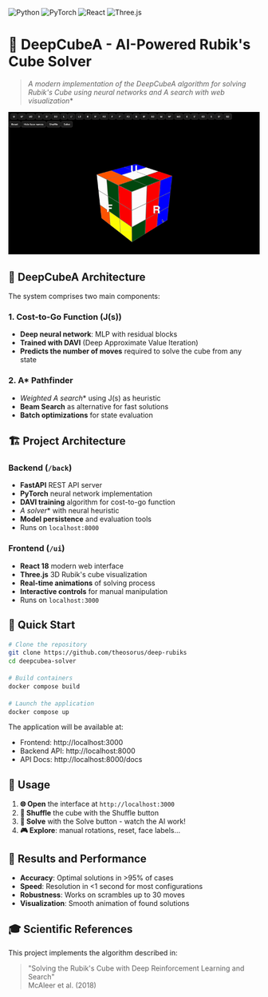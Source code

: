 ![Python](https://img.shields.io/badge/Python-3.12+-blue.svg)
![PyTorch](https://img.shields.io/badge/PyTorch-2.8+-orange.svg)
![React](https://img.shields.io/badge/React-18.x-61dafb.svg)
![Three.js](https://img.shields.io/badge/Three.js-Latest-black.svg)

# 🎲 DeepCubeA - AI-Powered Rubik's Cube Solver

> **A modern implementation of the DeepCubeA algorithm for solving Rubik's Cube using neural networks and A* search with web visualization**

<div align="center">
<img src="assets/deep_rubiks_gif_1.gif" alt="FormulaTracker demo gif" width="700"/>
</div>

## 🎯 **DeepCubeA** Architecture

The system comprises two main components:

### 1. Cost-to-Go Function (J(s))
- **Deep neural network**: MLP with residual blocks
- **Trained with DAVI** (Deep Approximate Value Iteration)
- **Predicts the number of moves** required to solve the cube from any state

### 2. A* Pathfinder
- **Weighted A* search** using J(s) as heuristic
- **Beam Search** as alternative for fast solutions
- **Batch optimizations** for state evaluation

## 🏗️ Project Architecture

### Backend (`/back`)
- **FastAPI** REST API server
- **PyTorch** neural network implementation
- **DAVI training** algorithm for cost-to-go function
- **A* solver** with neural heuristic
- **Model persistence** and evaluation tools
- Runs on `localhost:8000`

### Frontend (`/ui`)
- **React 18** modern web interface
- **Three.js** 3D Rubik's cube visualization
- **Real-time animations** of solving process
- **Interactive controls** for manual manipulation
- Runs on `localhost:3000`

## 🚀 Quick Start

```bash
# Clone the repository
git clone https://github.com/theosorus/deep-rubiks
cd deepcubea-solver

# Build containers
docker compose build

# Launch the application
docker compose up
```

The application will be available at:
- Frontend: http://localhost:3000
- Backend API: http://localhost:8000
- API Docs: http://localhost:8000/docs

## 🎯 Usage

1. **🌐 Open** the interface at `http://localhost:3000`
2. **🎲 Shuffle** the cube with the Shuffle button
3. **🧠 Solve** with the Solve button - watch the AI work!
4. **🎮 Explore**: manual rotations, reset, face labels...

## 🔬 Results and Performance

- **Accuracy**: Optimal solutions in >95% of cases
- **Speed**: Resolution in <1 second for most configurations
- **Robustness**: Works on scrambles up to 30 moves
- **Visualization**: Smooth animation of found solutions

## 🎓 Scientific References

This project implements the algorithm described in:

> "Solving the Rubik's Cube with Deep Reinforcement Learning and Search"  
> McAleer et al. (2018)
